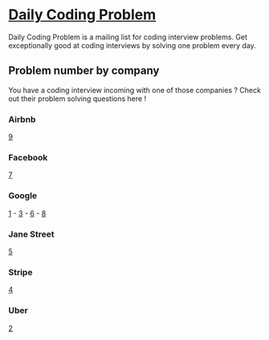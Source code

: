 # [Daily Coding Problem](https://www.dailycodingproblem.com/)

Daily Coding Problem is a mailing list for coding interview problems. Get exceptionally good at coding interviews by solving one problem every day.

## Problem number by company

You have a coding interview incoming with one of those companies ? Check out their
problem solving questions here !

### Airbnb

[9](./Airbnb/9_non_adjacent.py)

### Facebook

[7](./Facebook/7_encoded_message.py)

### Google

[1](./Google/1_are_two_nb_in_list_equals_to_k.py) -
[3](./Google/3_binary_tree_serialize_deserialize.py) -
[6](./Google/6_xor_linked_list.py) -
[8](./Google/8_unival_tree.py)

### Jane Street

[5](./Jane_Street/5_cons_car_cdr.py)

### Stripe

[4](./Stripe/4_first_missing_positive_integers.py)

### Uber

[2](./Uber/2_product_with_arrays.py)
